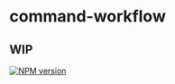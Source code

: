 # command-workflow

## WIP

[![NPM version](https://img.shields.io/npm/v/command-workflow?color=a1b858&label=)](https://www.npmjs.com/package/command-workflow)
